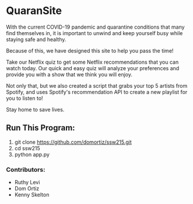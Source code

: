 # QuaranSite

With the current COVID-19 pandemic and quarantine conditions that many find themselves in, it is important to unwind and keep yourself busy while staying safe and healthy.

Because of this, we have designed this site to help you pass the time!

Take our Netflix quiz to get some Netflix recommendations that you can watch today. Our quick and easy quiz will analyze your preferences and provide you with a show that we think you will enjoy.

Not only that, but we also created a script that grabs your top 5 artists from Spotify, and uses Spotify's recommendation API to create a new playlist for you to listen to! 

Stay home to save lives. 

## Run This Program:
1. git clone https://github.com/domortiz/ssw215.git
2. cd ssw215
3. python app.py

### Contributors:
- Ruthy Levi
- Dom Ortiz
- Kenny Skelton
